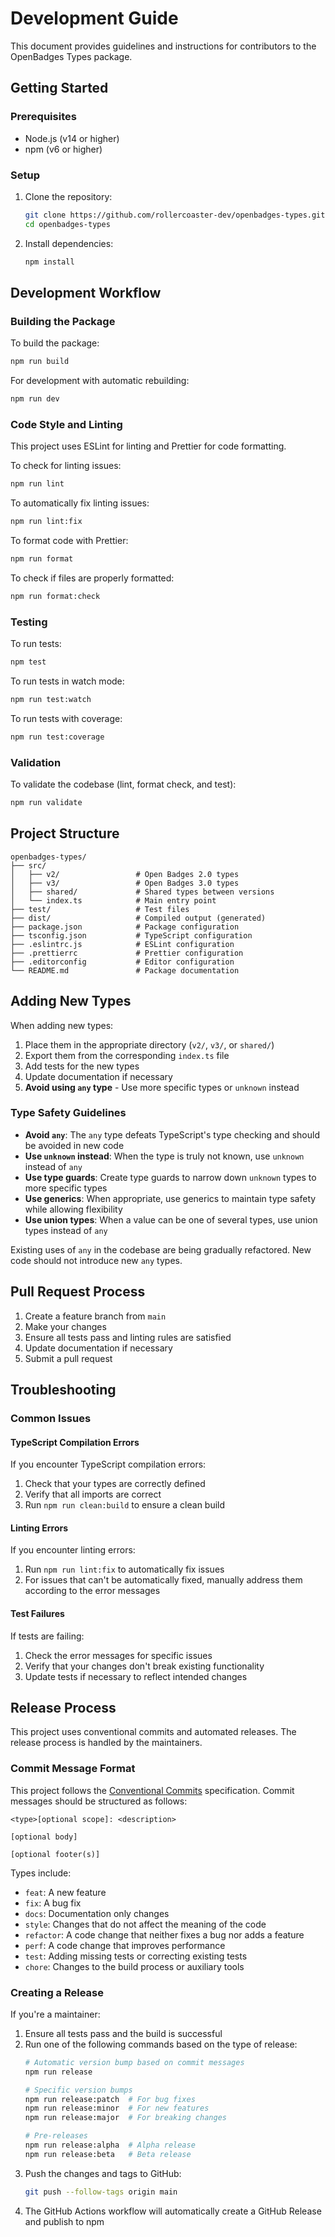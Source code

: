 # Development Guide

This document provides guidelines and instructions for contributors to the OpenBadges Types package.

## Getting Started

### Prerequisites

- Node.js (v14 or higher)
- npm (v6 or higher)

### Setup

1. Clone the repository:
   ```bash
   git clone https://github.com/rollercoaster-dev/openbadges-types.git
   cd openbadges-types
   ```

2. Install dependencies:
   ```bash
   npm install
   ```

## Development Workflow

### Building the Package

To build the package:

```bash
npm run build
```

For development with automatic rebuilding:

```bash
npm run dev
```

### Code Style and Linting

This project uses ESLint for linting and Prettier for code formatting.

To check for linting issues:

```bash
npm run lint
```

To automatically fix linting issues:

```bash
npm run lint:fix
```

To format code with Prettier:

```bash
npm run format
```

To check if files are properly formatted:

```bash
npm run format:check
```

### Testing

To run tests:

```bash
npm test
```

To run tests in watch mode:

```bash
npm run test:watch
```

To run tests with coverage:

```bash
npm run test:coverage
```

### Validation

To validate the codebase (lint, format check, and test):

```bash
npm run validate
```

## Project Structure

```
openbadges-types/
├── src/
│   ├── v2/                 # Open Badges 2.0 types
│   ├── v3/                 # Open Badges 3.0 types
│   ├── shared/             # Shared types between versions
│   └── index.ts            # Main entry point
├── test/                   # Test files
├── dist/                   # Compiled output (generated)
├── package.json            # Package configuration
├── tsconfig.json           # TypeScript configuration
├── .eslintrc.js            # ESLint configuration
├── .prettierrc             # Prettier configuration
├── .editorconfig           # Editor configuration
└── README.md               # Package documentation
```

## Adding New Types

When adding new types:

1. Place them in the appropriate directory (`v2/`, `v3/`, or `shared/`)
2. Export them from the corresponding `index.ts` file
3. Add tests for the new types
4. Update documentation if necessary
5. **Avoid using `any` type** - Use more specific types or `unknown` instead

### Type Safety Guidelines

- **Avoid `any`**: The `any` type defeats TypeScript's type checking and should be avoided in new code
- **Use `unknown` instead**: When the type is truly not known, use `unknown` instead of `any`
- **Use type guards**: Create type guards to narrow down `unknown` types to more specific types
- **Use generics**: When appropriate, use generics to maintain type safety while allowing flexibility
- **Use union types**: When a value can be one of several types, use union types instead of `any`

Existing uses of `any` in the codebase are being gradually refactored. New code should not introduce new `any` types.

## Pull Request Process

1. Create a feature branch from `main`
2. Make your changes
3. Ensure all tests pass and linting rules are satisfied
4. Update documentation if necessary
5. Submit a pull request

## Troubleshooting

### Common Issues

#### TypeScript Compilation Errors

If you encounter TypeScript compilation errors:

1. Check that your types are correctly defined
2. Verify that all imports are correct
3. Run `npm run clean:build` to ensure a clean build

#### Linting Errors

If you encounter linting errors:

1. Run `npm run lint:fix` to automatically fix issues
2. For issues that can't be automatically fixed, manually address them according to the error messages

#### Test Failures

If tests are failing:

1. Check the error messages for specific issues
2. Verify that your changes don't break existing functionality
3. Update tests if necessary to reflect intended changes

## Release Process

This project uses conventional commits and automated releases. The release process is handled by the maintainers.

### Commit Message Format

This project follows the [Conventional Commits](https://www.conventionalcommits.org/) specification. Commit messages should be structured as follows:

```
<type>[optional scope]: <description>

[optional body]

[optional footer(s)]
```

Types include:
- `feat`: A new feature
- `fix`: A bug fix
- `docs`: Documentation only changes
- `style`: Changes that do not affect the meaning of the code
- `refactor`: A code change that neither fixes a bug nor adds a feature
- `perf`: A code change that improves performance
- `test`: Adding missing tests or correcting existing tests
- `chore`: Changes to the build process or auxiliary tools

### Creating a Release

If you're a maintainer:

1. Ensure all tests pass and the build is successful
2. Run one of the following commands based on the type of release:
   ```bash
   # Automatic version bump based on commit messages
   npm run release

   # Specific version bumps
   npm run release:patch  # For bug fixes
   npm run release:minor  # For new features
   npm run release:major  # For breaking changes

   # Pre-releases
   npm run release:alpha  # Alpha release
   npm run release:beta   # Beta release
   ```
3. Push the changes and tags to GitHub:
   ```bash
   git push --follow-tags origin main
   ```
4. The GitHub Actions workflow will automatically create a GitHub Release and publish to npm

